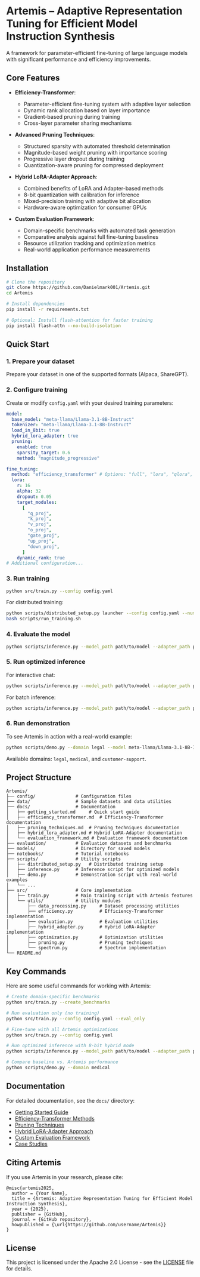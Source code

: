 # Artemis – Adaptive Representation Tuning for Efficient Model Instruction Synthesis

A framework for parameter-efficient fine-tuning of large language models with significant performance and efficiency improvements.

## Core Features

- **Efficiency-Transformer**:

  - Parameter-efficient fine-tuning system with adaptive layer selection
  - Dynamic rank allocation based on layer importance
  - Gradient-based pruning during training
  - Cross-layer parameter sharing mechanisms

- **Advanced Pruning Techniques**:

  - Structured sparsity with automated threshold determination
  - Magnitude-based weight pruning with importance scoring
  - Progressive layer dropout during training
  - Quantization-aware pruning for compressed deployment

- **Hybrid LoRA-Adapter Approach**:

  - Combined benefits of LoRA and Adapter-based methods
  - 8-bit quantization with calibration for inference
  - Mixed-precision training with adaptive bit allocation
  - Hardware-aware optimization for consumer GPUs

- **Custom Evaluation Framework**:
  - Domain-specific benchmarks with automated task generation
  - Comparative analysis against full fine-tuning baselines
  - Resource utilization tracking and optimization metrics
  - Real-world application performance measurements

## Installation

```bash
# Clone the repository
git clone https://github.com/Danielmark001/Artemis.git
cd Artemis

# Install dependencies
pip install -r requirements.txt

# Optional: Install flash-attention for faster training
pip install flash-attn --no-build-isolation
```

## Quick Start

### 1. Prepare your dataset

Prepare your dataset in one of the supported formats (Alpaca, ShareGPT).

### 2. Configure training

Create or modify `config.yaml` with your desired training parameters:

```yaml
model:
  base_model: "meta-llama/Llama-3.1-8B-Instruct"
  tokenizer: "meta-llama/Llama-3.1-8B-Instruct"
  load_in_8bit: true
  hybrid_lora_adapter: true
  pruning:
    enabled: true
    sparsity_target: 0.6
    method: "magnitude_progressive"

fine_tuning:
  method: "efficiency_transformer" # Options: "full", "lora", "qlora", "spectrum", "efficiency_transformer"
  lora:
    r: 16
    alpha: 32
    dropout: 0.05
    target_modules:
      [
        "q_proj",
        "k_proj",
        "v_proj",
        "o_proj",
        "gate_proj",
        "up_proj",
        "down_proj",
      ]
    dynamic_rank: true
# Additional configuration...
```

### 3. Run training

```bash
python src/train.py --config config.yaml
```

For distributed training:

```bash
python scripts/distributed_setup.py launcher --config config.yaml --num_gpus_per_node 4 --use_deepspeed
bash scripts/run_training.sh
```

### 4. Evaluate the model

```bash
python scripts/inference.py --model_path path/to/model --adapter_path path/to/adapter --evaluate --eval_dataset path/to/eval_data.json --perplexity --benchmarks domain-specific
```

### 5. Run optimized inference

For interactive chat:

```bash
python scripts/inference.py --model_path path/to/model --adapter_path path/to/adapter --chat --load_in_8bit --hybrid_mode
```

For batch inference:

```bash
python scripts/inference.py --model_path path/to/model --adapter_path path/to/adapter --batch --input_file inputs.json --output_file outputs.json --load_in_8bit --hybrid_mode
```

### 6. Run demonstration

To see Artemis in action with a real-world example:

```bash
python scripts/demo.py --domain legal --model meta-llama/Llama-3.1-8B-Instruct
```

Available domains: `legal`, `medical`, and `customer-support`.

## Project Structure

```
Artemis/
├── config/               # Configuration files
├── data/                 # Sample datasets and data utilities
├── docs/                 # Documentation
│   ├── getting_started.md     # Quick start guide
│   ├── efficiency_transformer.md  # Efficiency-Transformer documentation
│   ├── pruning_techniques.md  # Pruning techniques documentation
│   ├── hybrid_lora_adapter.md # Hybrid LoRA-Adapter documentation
│   └── evaluation_framework.md # Evaluation framework documentation
├── evaluation/           # Evaluation datasets and benchmarks
├── models/               # Directory for saved models
├── notebooks/            # Tutorial notebooks
├── scripts/              # Utility scripts
│   ├── distributed_setup.py   # Distributed training setup
│   ├── inference.py      # Inference script for optimized models
│   ├── demo.py           # Demonstration script with real-world examples
│   └── ...
├── src/                  # Core implementation
│   ├── train.py          # Main training script with Artemis features
│   └── utils/            # Utility modules
│       ├── data_processing.py     # Dataset processing utilities
│       ├── efficiency.py          # Efficiency-Transformer implementation
│       ├── evaluation.py          # Evaluation utilities
│       ├── hybrid_adapter.py      # Hybrid LoRA-Adapter implementation
│       ├── optimization.py        # Optimization utilities
│       ├── pruning.py             # Pruning techniques
│       └── spectrum.py            # Spectrum implementation
└── README.md
```

## Key Commands

Here are some useful commands for working with Artemis:

```bash
# Create domain-specific benchmarks
python src/train.py --create_benchmarks

# Run evaluation only (no training)
python src/train.py --config config.yaml --eval_only

# Fine-tune with all Artemis optimizations
python src/train.py --config config.yaml

# Run optimized inference with 8-bit hybrid mode
python scripts/inference.py --model_path path/to/model --adapter_path path/to/adapter --chat --load_in_8bit --hybrid_mode

# Compare baseline vs. Artemis performance
python scripts/demo.py --domain medical
```

## Documentation

For detailed documentation, see the `docs/` directory:

- [Getting Started Guide](docs/getting_started.md)
- [Efficiency-Transformer Methods](docs/efficiency_transformer.md)
- [Pruning Techniques](docs/pruning_techniques.md)
- [Hybrid LoRA-Adapter Approach](docs/hybrid_lora_adapter.md)
- [Custom Evaluation Framework](docs/evaluation_framework.md)
- [Case Studies](docs/case_studies.md)

## Citing Artemis

If you use Artemis in your research, please cite:

```
@misc{artemis2025,
  author = {Your Name},
  title = {Artemis: Adaptive Representation Tuning for Efficient Model Instruction Synthesis},
  year = {2025},
  publisher = {GitHub},
  journal = {GitHub repository},
  howpublished = {\url{https://github.com/username/Artemis}}
}
```

## License

This project is licensed under the Apache 2.0 License - see the [LICENSE](LICENSE) file for details.
